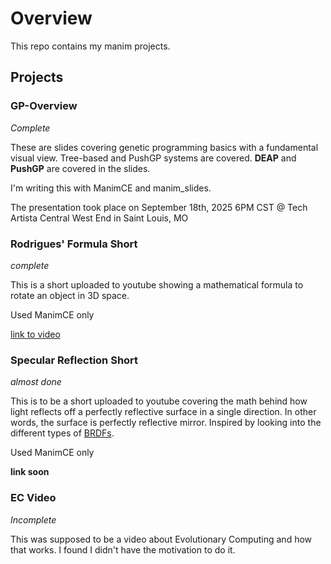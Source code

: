 # Overview

This repo contains my manim projects.

## Projects

### GP-Overview

*Complete*

These are slides covering genetic programming basics with a fundamental visual view.
Tree-based and PushGP systems are covered. **DEAP** and **PushGP** are covered in the
slides.

I'm writing this with ManimCE and manim_slides.

The presentation took place on September 18th, 2025 6PM CST @ Tech Artista Central West End in Saint Louis, MO

### Rodrigues' Formula Short

*complete*

This is a short uploaded to youtube showing a mathematical formula to rotate an
object in 3D space.

Used ManimCE only

[link to video](https://youtube.com/shorts/NUVZflqQz-o?si=LmPuaJKsJz5B9Cv_)

### Specular Reflection Short

*almost done*

This is to be a short uploaded to youtube covering the math behind how light reflects off a perfectly
reflective surface in a single direction. In other words, the surface is perfectly reflective mirror.
Inspired by looking into the different types of [BRDFs](https://en.wikipedia.org/wiki/Bidirectional_reflectance_distribution_function).

Used ManimCE only

**link soon**

### EC Video

*Incomplete*

This was supposed to be a video about Evolutionary Computing and how that works.
I found I didn't have the motivation to do it.
